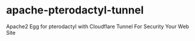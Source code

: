 # apache-pterodactyl-tunnel
Apache2 Egg for pterodactyl with Cloudflare Tunnel For Security Your Web Site 
